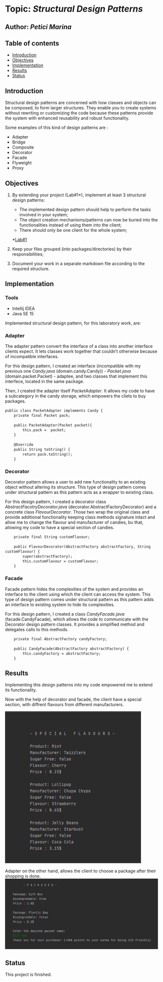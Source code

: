 # Topic: *Structural Design Patterns*
## Author: *Petici Marina*

## Table of contents
* [Introduction](#introduction)
* [Objectives](#objectives)
* [Implementation](#implementation)
* [Results](#results)
* [Status](#status)

## Introduction

Structural design patterns are concerned with how classes and objects can be composed, to form larger structures. They enable you to create systems without rewriting or customizing the code because these patterns provide the system with enhanced reusability and robust functionality.

Some examples of this kind of design patterns are :

   * Adapter
   * Bridge
   * Composite
   * Decorator
   * Facade
   * Flyweight
   * Proxy
   
## Objectives

1. By extending your project (Lab#1*), implement at least 3 structural design patterns:

    * The implemented design pattern should help to perform the tasks involved in your system;
    * The object creation mechanisms/patterns can now be buried into the functionalities instead of using them into the client;
    * There should only be one client for the whole system;

    *[Lab#1](https://github.com/marina01p/SDTM-Labs/tree/main/Lab%231)
  
2. Keep your files grouped (into packages/directories) by their responsibilities;

3. Document your work in a separate markdown file according to the required structure.


## Implementation

### Tools

* Intellij IDEA
* Java SE 15

Implemented structural design pattern, for this laboratory work, are:

### Adapter

The adapter pattern convert the interface of a class into another interface clients expect. 
It lets classes work together that couldn’t otherwise because of incompatible interfaces.

For this design pattern, I created an interface (incompatible with my previous one *Candy.java* (domain.candy.Candy)) - *Packet.java* (domain.packet.Packet) - adaptee, and two classes that implement this interfece, located in the same package.

Then, I created the adapter itself *PacketAdapter*. It allows my code to have a subcategory in the candy storage, which empowers the cliets to buy packages.

```
public class PacketAdapter implements Candy {
    private final Packet pack;

    public PacketAdapter(Packet packet){
        this.pack =  packet;
    }

    @Override
    public String toString() {
        return pack.toString();
    }
```


### Decorator
Decorator pattern allows a user to add new functionality to an existing object without altering its structure. 
This type of design pattern comes under structural pattern as this pattern acts as a wrapper to existing class.

For this design pattern, I created a decorator class *AbstractFacotryDecorator.java* (decorator.AbstractFactoryDecorator) and a concrete class *FlavourDecorator*. Those two wrap the original class and provide additional functionality keeping class methods signature intact and allow me to change the flavour and manufacturer of candies, bu that, allowing my code to have a special section of candies.

```
    private final String customFlavour;

    public FlavourDecorator(AbstractFactory abstractFactory, String customFlavour) {
        super(abstractFactory);
        this.customFlavour = customFlavour;
    }

```

### Facade
Facade pattern hides the complexities of the system and provides an interface to the client using which the client can access the system. 
This type of design pattern comes under structural pattern as this pattern adds an interface to existing system to hide its complexities.

For this design pattern, I created a class *CandyFacade.java* (facade.CandyFacade), which allows the code to communicate with the Decorator design pattern classes. It provides a simplified method and delegates calls to this methods.

```
    private final AbstractFactory candyFactory;

    public CandyFacade(AbstractFactory abstractFactory) {
        this.candyFactory = abstractFactory;
    }
```
## Results

Implementing this design patterns into my code empowered me to extend its functionality.

Now with the help of decorator and facade, the client have a special section, with diffrent flavours from different manufacturers.

![alt text](https://github.com/marina01p/SDTM-Labs/blob/main/Lab%232/screenshots/screen-01.png)

Adapter on the other hand, allows the client to choose a package after their shopping is done.
![alt text](https://github.com/marina01p/SDTM-Labs/blob/main/Lab%232/screenshots/screen-02.png)


## Status
This project is finished.
